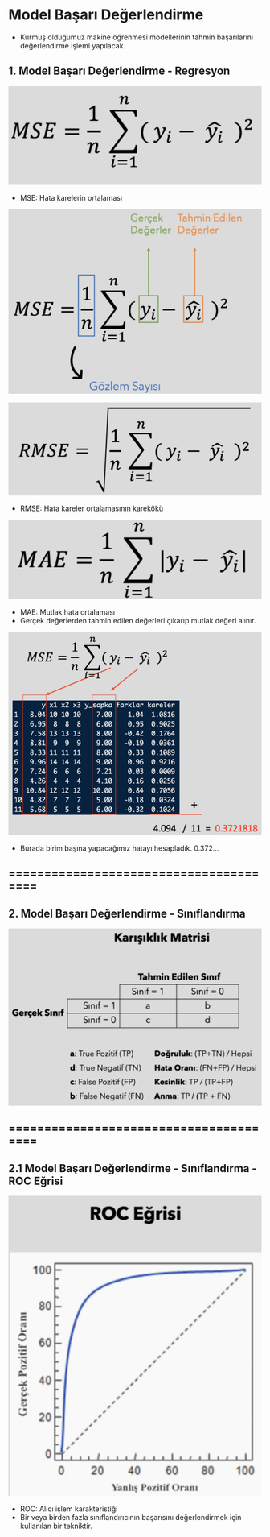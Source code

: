 # **Model Başarı Değerlendirme**

+ Kurmuş olduğumuz makine öğrenmesi modellerinin tahmin başarılarını değerlendirme işlemi yapılacak.

## **1. Model Başarı Değerlendirme - Regresyon**

![Alt text](<photos/12 - model basari degerlendirme - regresyon.png>)

+ MSE: Hata karelerin ortalaması

![Alt text](<photos/12.1 - model basari degerlendirme - regresyon - 2.png>)

![Alt text](<photos/12.2 - model basari degerlendirme - regresyon - 3.png>)

+ RMSE: Hata kareler ortalamasının karekökü

![Alt text](<photos/12.3 - model basari degerlendirme - regresyon - 4.png>)

+ MAE: Mutlak hata ortalaması
+ Gerçek değerlerden tahmin edilen değerleri çıkarıp mutlak değeri alınır.

![Alt text](<photos/12.4 - model basari degerlendirme - regresyon - 5.png>)

+ Burada birim başına yapacağımız hatayı hesapladık. 0.372...

 ## =======================================

## **2. Model Başarı Değerlendirme - Sınıflandırma**

![Alt text](<photos/13 - model basari degerlendirme - siniflandirma.png>)

 ## =======================================

## **2.1 Model Başarı Değerlendirme - Sınıflandırma - ROC Eğrisi**

![Alt text](<photos/13.1 - model basari degerlendirme - siniflandirma - 2.png>)

+ ROC: Alıcı işlem karakteristiği
+ Bir veya birden fazla sınıflandırıcının başarısını değerlendirmek için kullanılan bir tekniktir.
